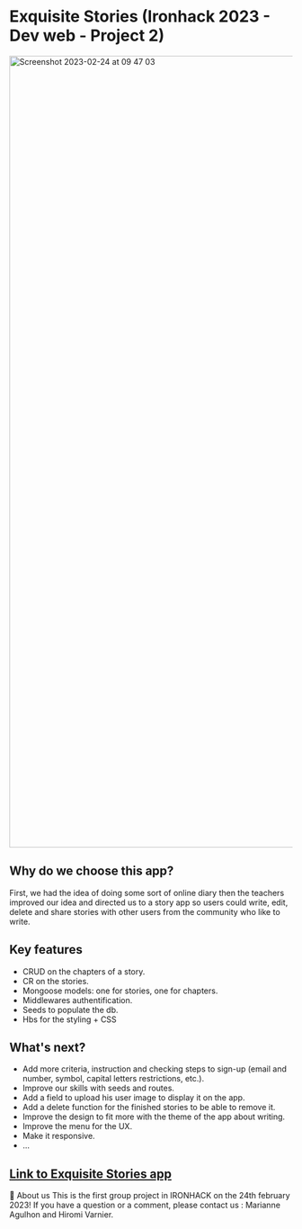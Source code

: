 # Exquisite Stories (Ironhack 2023 - Dev web - Project 2)
<img width="1408" alt="Screenshot 2023-02-24 at 09 47 03" src="https://user-images.githubusercontent.com/69083631/221135615-7a1262ab-c33b-4afd-9819-24aa7d61027c.png">

## Why do we choose this app?

First, we had the idea of doing some sort of online diary then the teachers improved our idea and directed us to a story app so users could write, edit, delete and share stories with other users from the community who like to write.

## Key features

- CRUD on the chapters of a story.
- CR on the stories.
- Mongoose models:  one for stories, one for chapters.
- Middlewares authentification.
- Seeds to populate the db.
- Hbs for the styling + CSS

## What's next?

- Add more criteria, instruction and checking steps to sign-up (email and number, symbol, capital letters restrictions, etc.).
- Improve our skills with seeds and routes.
- Add a field to upload his user image to display it on the app.
- Add a delete function for the finished stories to be able to remove it.
- Improve the design to fit more with the theme of the app about writing.
- Improve the menu for the UX.
- Make it responsive.
- ...

## [Link to Exquisite Stories app](https://exquisite-stories.onrender.com/)

👫 About us
This is the first group project in IRONHACK on the 24th february 2023!
If you have a question or a comment, please contact us : Marianne Agulhon and Hiromi Varnier.
